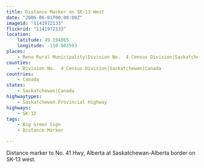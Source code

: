 ```yaml
---
title: Distance Marker on SK-13 West
date: "2006-06-01T00:00:00Z"
imageid: "1141972133"
flickrid: "1141972133"
location:
    latitude: 49.194065
    longitude: -110.003593
places:
    - Reno Rural Municipality|Division No.  4 Census Division|Saskatchewan|Canada
counties:
    - Division No.  4 Census Division|Saskatchewan|Canada
countries:
    - Canada
states:
    - Saskatchewan|Canada
highwaytypes:
    - Saskatchewan Provincial Highway
highways:
    - SK-13
tags:
    - Big Green Sign
    - Distance Marker

---
```

Distance marker to No. 41 Hwy, Alberta at Saskatchewan-Alberta border on SK-13 west.